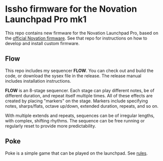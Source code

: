 
# Issho firmware for the Novation Launchpad Pro mk1

This repo contains new firmware for the Novation Launchpad Pro, based on the 
[official Novation firmware](https://github.com/dvhdr/launchpad-pro). See that repo
for instructions on how to develop and install custom firmware.


## Flow

This repo includes my sequencer **FLOW**. You can check out and build the code, or
download the sysex file in the release. The release manual includes installation instructions.

**FLOW** is an 8-stage sequencer. Each stage can play different notes, be of different duration, and repeat itself multiple times. All of these effects are created by placing "markers" on the stage. Markers include specifying notes, sharps/flats, octave up/down, extended duration, repeats, and so on.

With multiple extends and repeats, sequences can be of irregular lengths, with complex, shifting rhythms. The sequence can be free running or regularly reset to provide more predictability.

## Poke

Poke is a simple game that can be played on the launchpad. See [rules](Poke.md).